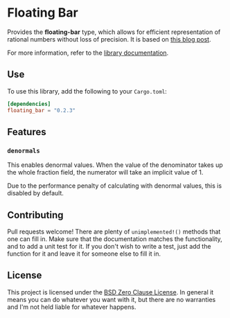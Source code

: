 # Floating Bar

Provides the **floating-bar** type, which allows for efficient representation of rational numbers without loss of precision. It is based on [this blog post](https://www.iquilezles.org/www/articles/floatingbar/floatingbar.htm).

For more information, refer to the [library documentation](https://docs.rs/floating_bar/0.1.1/floating_bar/).

## Use

To use this library, add the following to your `Cargo.toml`:

```toml
[dependencies]
floating_bar = "0.2.3"
```

## Features

### `denormals`

This enables denormal values. When the value of the denominator takes up the whole fraction field, the numerator will take an implicit value of 1.

Due to the performance penalty of calculating with denormal values, this is disabled by default.

## Contributing

Pull requests welcome! There are plenty of `unimplemented!()` methods that one can fill in. Make sure that the documentation matches the functionality, and to add a unit test for it. If you don't wish to write a test, just add the function for it and leave it for someone else to fill it in.

## License

This project is licensed under the [BSD Zero Clause License](https://choosealicense.com/licenses/0bsd/). In general it means you can do whatever you want with it, but there are no warranties and I'm not held liable for whatever happens.
